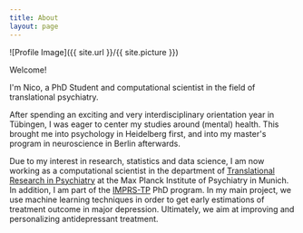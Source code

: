 ```yaml
---
title: About
layout: page
---
```

![Profile Image]({{ site.url }}/{{ site.picture }})

Welcome!

I'm Nico, a PhD Student and computational scientist in the field of translational psychiatry.

After spending an exciting and very interdisciplinary orientation year in Tübingen, I was eager to center my studies around (mental) health.
This brought me into psychology in Heidelberg first, and into my master's program in neuroscience in Berlin afterwards.

Due to my interest in research, statistics and data science, I am now working as a computational scientist in the department of [Translational Research in Psychiatry](https://www.psych.mpg.de/1495955/binder) 
at the Max Planck Institute of Psychiatry in Munich. In addition, I am part of the [IMPRS-TP](https://www.imprs-tp.mpg.de/) PhD program. In my main project, we use
machine learning techniques in order to get early estimations of treatment outcome in major depression. Ultimately, we aim at improving and personalizing antidepressant treatment.
